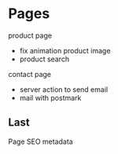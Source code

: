 # Pages

product page

- fix animation product image
- product search

contact page

- server action to send email
- mail with postmark

## Last

Page SEO metadata
